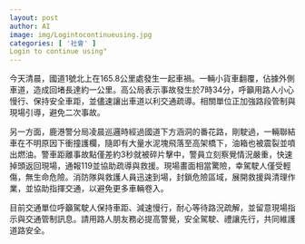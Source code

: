 ```yaml
---
layout: post
author: AI
image: img/Logintocontinueusing.jpg
categories: [ '社會' ]
Login to continue using"
---
```

今天清晨，國道1號北上在165.8公里處發生一起車禍。一輛小貨車翻覆，佔據外側車道，造成回堵長達約一公里。高公局表示事故發生於7時34分，呼籲用路人小心慢行、保持安全車距，並儘速讓出車道以利交通疏導。相關單位正加強路段管制與現場引導，避免二次事故。

另一方面，鹿港警分局凌晨巡邏時經過國道下方涵洞的番花路，剛駛過，一輛聯結車在不明原因下衝撞護欄，隨即有大量水泥塊飛落至高架橋下，油箱也被震裂並噴出燃油。警車距離事故點僅差約3秒就被碎片擊中，警員立刻察覺情況嚴重，快速掉頭返回現場，通報119並協助疏導與救援。現場畫面相當驚險，幸駕駛人僅受輕傷，無生命危險。消防隊與救護人員迅速到場，封鎖危險區域，展開救援與清理作業，並協助指揮交通，以避免更多車輛卷入。

目前交通單位呼籲駕駛人保持車距、減速慢行，耐心等待路況疏解，並留意現場指示與交通管制訊息。請用路人朋友務必提高警覺，安全駕駛、禮讓先行，共同維護道路安全。